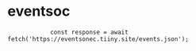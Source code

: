 # eventsoc

                const response = await fetch('https://eventsonec.tiiny.site/events.json');
